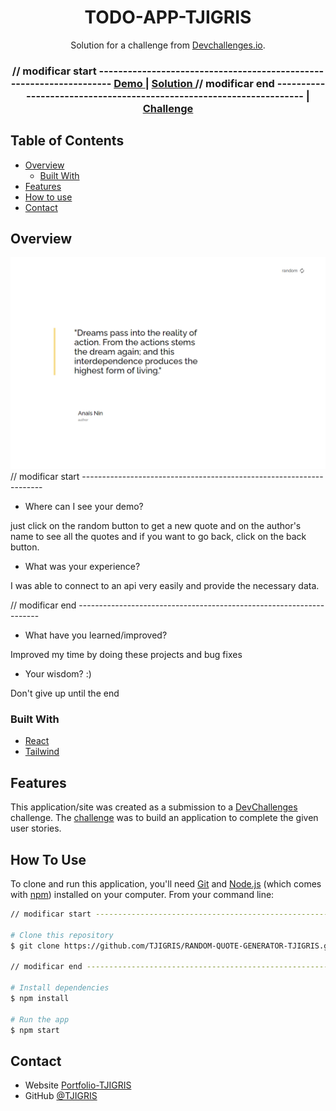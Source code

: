 <!-- Please update value in the {}  -->

<h1 align="center">TODO-APP-TJIGRIS</h1>

<div align="center">
   Solution for a challenge from  <a href="http://devchallenges.io" target="_blank">Devchallenges.io</a>.
</div>

<div align="center">
  <h3>
    // modificar start --------------------------------------------------------------------
    <a href="https://{tjigris.github.io/TODO-APP-TJIGRIS/all}">
      Demo
    </a>
    <span> | </span>
    <a href="https://github.com/TJIGRIS/RANDOM-QUOTE-GENERATOR-TJIGRIS.git">
      Solution
    </a>
    // modificar end --------------------------------------------------------------------
    <span> | </span>
    <a href="https://devchallenges.io/challenges/3JFYedSOZqAxYuOCNmYD">
      Challenge
    </a>
  </h3>
</div>

<!-- TABLE OF CONTENTS -->

## Table of Contents

- [Overview](#overview)
  - [Built With](#built-with)
- [Features](#features)
- [How to use](#how-to-use)
- [Contact](#contact)

<!-- OVERVIEW -->

## Overview

![screenshot](./src/assets/page.png)
// modificar start --------------------------------------------------------------------

- Where can I see your demo?

just click on the random button to get a new quote and on the author's name to see all the quotes and if you want to go back, click on the back button.

- What was your experience?

I was able to connect to an api very easily and provide the necessary data.

// modificar end --------------------------------------------------------------------

- What have you learned/improved?

Improved my time by doing these projects and bug fixes

- Your wisdom? :)

Don't give up until the end

### Built With

<!-- This section should list any major frameworks that you built your project using. Here are a few examples.-->

- [React](https://reactjs.org/)
- [Tailwind](https://tailwindcss.com/)

## Features

<!-- List the features of your application or follow the template. Don't share the figma file here :) -->

This application/site was created as a submission to a [DevChallenges](https://devchallenges.io/challenges) challenge. The [challenge](https://devchallenges.io/challenges/3JFYedSOZqAxYuOCNmYD) was to build an application to complete the given user stories.

## How To Use

<!-- Example: -->

To clone and run this application, you'll need [Git](https://git-scm.com) and [Node.js](https://nodejs.org/en/download/) (which comes with [npm](http://npmjs.com)) installed on your computer. From your command line:

```bash
// modificar start --------------------------------------------------------------------

# Clone this repository
$ git clone https://github.com/TJIGRIS/RANDOM-QUOTE-GENERATOR-TJIGRIS.git

// modificar end --------------------------------------------------------------------

# Install dependencies
$ npm install

# Run the app
$ npm start
```

## Contact

- Website [Portfolio-TJIGRIS](https://{tjigris.github.io/porfolio/})
- GitHub [@TJIGRIS](https://{github.com/TJIGRIS})
